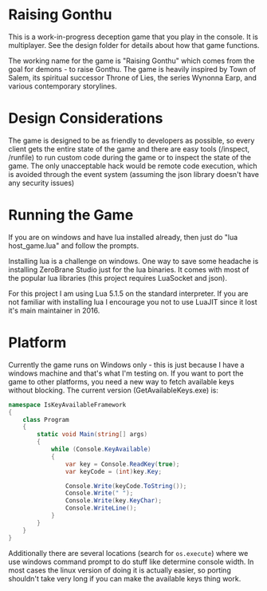 # Raising Gonthu

This is a work-in-progress deception game that you play in the console. It is
multiplayer. See the design folder for details about how that game functions.

The working name for the game is "Raising Gonthu" which comes from the goal for
demons - to raise Gonthu. The game is heavily inspired by Town of Salem, its
spiritual successor Throne of Lies, the series Wynonna Earp, and various
contemporary storylines.

# Design Considerations

The game is designed to be as friendly to developers as possible, so every
client gets the entire state of the game and there are easy tools (/inspect,
/runfile) to run custom code during the game or to inspect the state of the game.
The only unacceptable hack would be remote code execution, which is avoided
through the event system (assuming the json library doesn't have any security
issues)

# Running the Game

If you are on windows and have lua installed already, then just do "lua host_game.lua"
and follow the prompts.

Installing lua is a challenge on windows. One way to save some headache is
installing ZeroBrane Studio just for the lua binaries. It comes with most of the
popular lua libraries (this project requires LuaSocket and json).

For this project I am using Lua 5.1.5 on the standard interpreter. If you are
not familiar with installing lua I encourage you not to use LuaJIT since it
lost it's main maintainer in 2016.

# Platform

Currently the game runs on Windows only - this is just because I have a windows
machine and that's what I'm testing on. If you want to port the game to other
platforms, you need a new way to fetch available keys without blocking. The
current version (GetAvailableKeys.exe) is:

```C#
namespace IsKeyAvailableFramework
{
    class Program
    {
        static void Main(string[] args)
        {
            while (Console.KeyAvailable)
            {
                var key = Console.ReadKey(true); 
                var keyCode = (int)key.Key;

                Console.Write(keyCode.ToString());
                Console.Write(" ");
                Console.Write(key.KeyChar);
                Console.WriteLine();
            }
        }
    }
}
```

Additionally there are several locations (search for `os.execute`) where we use
windows command prompt to do stuff like determine console width. In most cases
the linux version of doing it is actually easier, so porting shouldn't take very
long if you can make the available keys thing work.
